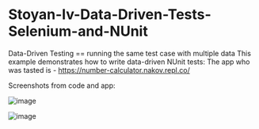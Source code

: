 # Stoyan-Iv-Data-Driven-Tests-Selenium-and-NUnit

Data-Driven Testing == running the same test case with multiple data This example demonstrates how to write data-driven NUnit tests:
The app who was tasted is  - https://number-calculator.nakov.repl.co/

Screenshots from code and app:

![image](https://user-images.githubusercontent.com/68859484/107974082-be2cab80-6fbe-11eb-8be3-9e8449762633.png)

![image](https://user-images.githubusercontent.com/68859484/107974157-d8ff2000-6fbe-11eb-8fe3-a944d1b43892.png)
